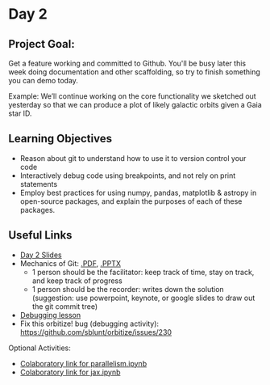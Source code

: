 # Day 2

## Project Goal:

Get a feature working and committed to Github. You'll be busy later this week doing documentation and other scaffolding, so try to finish something you can demo today.

Example:  We’ll continue working on the core functionality we sketched out yesterday so that we can produce a plot of likely galactic orbits given a Gaia star ID.
 
## Learning Objectives

  * Reason about git to understand how to use it to version control your code
  * Interactively debug code using breakpoints, and not rely on print statements
  * Employ best practices for using numpy, pandas, matplotlib & astropy in open-source packages, and explain the purposes of each of these packages.

## Useful Links

  * [Day 2 Slides](https://docs.google.com/presentation/d/1KkpHU9RDRoK_NYi_7tzc8CbNV42pdbxW9sjItmCMh3g/edit?usp=sharing)
  * Mechanics of Git: [.PDF](https://drive.google.com/file/d/1avpAPCn1Ps1oQ_9UvU0UKaBGPp02H7if/view?usp=sharing), [.PPTX](https://docs.google.com/presentation/d/1InaW7VflQMh6goLAIOHPKrPnPdJ1atfN/edit?usp=sharing&ouid=108304133850943478559&rtpof=true&sd=true)
    * 1 person should be the facilitator: keep track of time, stay on track, and keep track of progress
    * 1 person should be the recorder: writes down the solution (suggestion: use powerpoint, keynote, or google slides to draw out the git commit tree)
  * [Debugging lesson](https://github.com/semaphoreP/codeastro/blob/main/Day2/Debugging.md)
  * Fix this orbitize! bug (debugging activity): https://github.com/sblunt/orbitize/issues/230

Optional Activities:
  * [Colaboratory link for parallelism.ipynb](https://colab.research.google.com/github/semaphoreP/codeastro/blob/main/Day2/parallelism/parallelism.ipynb)
  * [Colaboratory link for jax.ipynb](https://colab.research.google.com/drive/1wshW6THrenwIYLr6Q5uoJQeY9oyRLRZx?usp=sharing)

